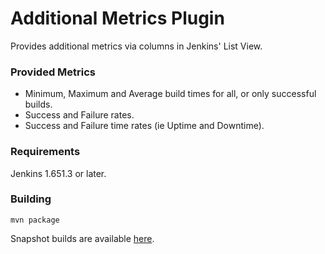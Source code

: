 Additional Metrics Plugin
=========================

Provides additional metrics via columns in Jenkins' List View.

### Provided Metrics
- Minimum, Maximum and Average build times for all, or only successful builds.
- Success and Failure rates.
- Success and Failure time rates (ie Uptime and Downtime).

### Requirements
Jenkins 1.651.3 or later.

### Building
```
mvn package
```

Snapshot builds are available [here](https://ci.jenkins.io/blue/organizations/jenkins/Plugins%2Fadditional-metrics-plugin/branches/).